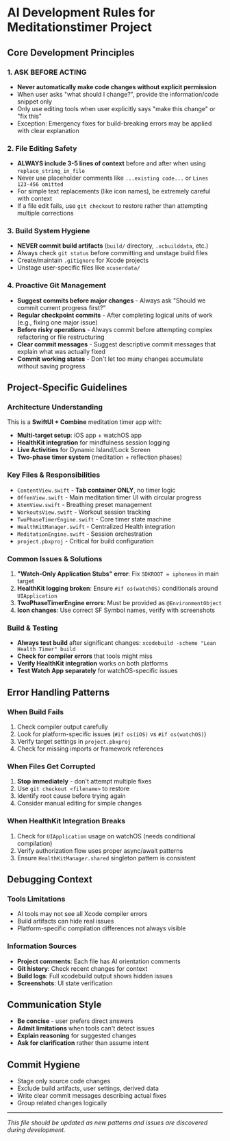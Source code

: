 # AI Development Rules for Meditationstimer Project

## Core Development Principles

### 1. **ASK BEFORE ACTING**
- **Never automatically make code changes without explicit permission**
- When user asks "what should I change?", provide the information/code snippet only
- Only use editing tools when user explicitly says "make this change" or "fix this"
- Exception: Emergency fixes for build-breaking errors may be applied with clear explanation

### 2. **File Editing Safety**
- **ALWAYS include 3-5 lines of context** before and after when using `replace_string_in_file`
- Never use placeholder comments like `...existing code...` or `Lines 123-456 omitted`
- For simple text replacements (like icon names), be extremely careful with context
- If a file edit fails, use `git checkout` to restore rather than attempting multiple corrections

### 3. **Build System Hygiene**
- **NEVER commit build artifacts** (`build/` directory, `.xcbuilddata`, etc.)
- Always check `git status` before committing and unstage build files
- Create/maintain `.gitignore` for Xcode projects
- Unstage user-specific files like `xcuserdata/`

### 4. **Proactive Git Management**
- **Suggest commits before major changes** - Always ask "Should we commit current progress first?"
- **Regular checkpoint commits** - After completing logical units of work (e.g., fixing one major issue)
- **Before risky operations** - Always commit before attempting complex refactoring or file restructuring
- **Clear commit messages** - Suggest descriptive commit messages that explain what was actually fixed
- **Commit working states** - Don't let too many changes accumulate without saving progress

## Project-Specific Guidelines

### Architecture Understanding
This is a **SwiftUI + Combine** meditation timer app with:
- **Multi-target setup**: iOS app + watchOS app
- **HealthKit integration** for mindfulness session logging  
- **Live Activities** for Dynamic Island/Lock Screen
- **Two-phase timer system** (meditation + reflection phases)

### Key Files & Responsibilities
- `ContentView.swift` - **Tab container ONLY**, no timer logic
- `OffenView.swift` - Main meditation timer UI with circular progress
- `AtemView.swift` - Breathing preset management
- `WorkoutsView.swift` - Workout session tracking
- `TwoPhaseTimerEngine.swift` - Core timer state machine
- `HealthKitManager.swift` - Centralized Health integration
- `MeditationEngine.swift` - Session orchestration
- `project.pbxproj` - Critical for build configuration

### Common Issues & Solutions
1. **"Watch-Only Application Stubs" error**: Fix `SDKROOT = iphoneos` in main target
2. **HealthKit logging broken**: Ensure `#if os(watchOS)` conditionals around `UIApplication`
3. **TwoPhaseTimerEngine errors**: Must be provided as `@EnvironmentObject`
4. **Icon changes**: Use correct SF Symbol names, verify with screenshots

### Build & Testing
- **Always test build** after significant changes: `xcodebuild -scheme "Lean Health Timer" build`
- **Check for compiler errors** that tools might miss
- **Verify HealthKit integration** works on both platforms
- **Test Watch App separately** for watchOS-specific issues

## Error Handling Patterns

### When Build Fails
1. Check compiler output carefully
2. Look for platform-specific issues (`#if os(iOS)` vs `#if os(watchOS)`)
3. Verify target settings in `project.pbxproj`
4. Check for missing imports or framework references

### When Files Get Corrupted
1. **Stop immediately** - don't attempt multiple fixes
2. Use `git checkout <filename>` to restore
3. Identify root cause before trying again
4. Consider manual editing for simple changes

### When HealthKit Integration Breaks
1. Check for `UIApplication` usage on watchOS (needs conditional compilation)
2. Verify authorization flow uses proper async/await patterns
3. Ensure `HealthKitManager.shared` singleton pattern is consistent

## Debugging Context

### Tools Limitations
- AI tools may not see all Xcode compiler errors
- Build artifacts can hide real issues
- Platform-specific compilation differences not always visible

### Information Sources
- **Project comments**: Each file has AI orientation comments
- **Git history**: Check recent changes for context
- **Build logs**: Full xcodebuild output shows hidden issues
- **Screenshots**: UI state verification

## Communication Style
- **Be concise** - user prefers direct answers
- **Admit limitations** when tools can't detect issues
- **Explain reasoning** for suggested changes
- **Ask for clarification** rather than assume intent

## Commit Hygiene
- Stage only source code changes
- Exclude build artifacts, user settings, derived data
- Write clear commit messages describing actual fixes
- Group related changes logically

---

*This file should be updated as new patterns and issues are discovered during development.*